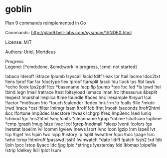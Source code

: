 goblin
======

Plan 9 commands reimplemented in Go

Commands: http://plan9.bell-labs.com/sys/man/1/INDEX.html

License: MIT

Authors: Uriel, Mortdeus

Progress  
Legend:	[*cmd:done, &cmd:work in progress, !cmd: not started] 

!abaco      !deroff    !ktrace    !plumb     !syscall
!acid       !diff      !leak      !pr        !tail
!acme       !doc2txt   !lens      !prof      !tar
!ar         !doctype   !lex       !proof     !tarsplit
!ascii      !du        !lock      !ps        !tbl
!awk        *echo      !look      !ps2pdf    !tcs
*basename   !ecp       !lp        !pump      *tee
!bc         !ed        *ls        !pwd       !tel
!bind       !egn       !mail      !ratrace   !test
!bitsyload  !emacs     !man       !rc        !thesaurus
&bsplit     !expect    !marshal   !replica   !time
!bundle     !faces     !mc        !resample  !tinyurl
!cal        !factor    *md5sum    !rio       *touch
!calender   !fedex     !mk        !rm        !tr
!calls      !file      *mkdir     !rwd       !trace
*cat        !filter    !mlmgr     !sam       !troff
!cb         !fmt       !mosh      !seconds   !troff2html
&cc         !fortune   !mp3dec    !secstore  !tweak
!chgrp      !freq      !mp3enc    !sed       !uniq
!chmod      !gc        !ms2html   !seq       !units
*cleanname  !grap      *mtime     !sha1sum   !uptime
*cmp        !graph     !mug       !size      !vac
!col        !grep      !nedmail   *sleep     !venti
!colors     !gs        !netstat   !soelim    !vi
!comm       !gview     !news      !sort      !vnc
!con        !gzip      !nm        !spell     !vt
!cp         !hget      !ns        !spin      !wc
!cpp        !history   !p         !split     !weather
!cpu        !hoc       !page      !src       !who
!crop       !htmlroff  !passwd    !ssh1      !winwatch
*date       !idiff     !patch     !ssh2      !xd
!db         !join      !pcc       !stop      &yacc
!dc         !jpg       !pic       *strings   !yesterday
!dd         !kbmap     !pipefile  !strip
!delkey     !kill      !plot      !sum


